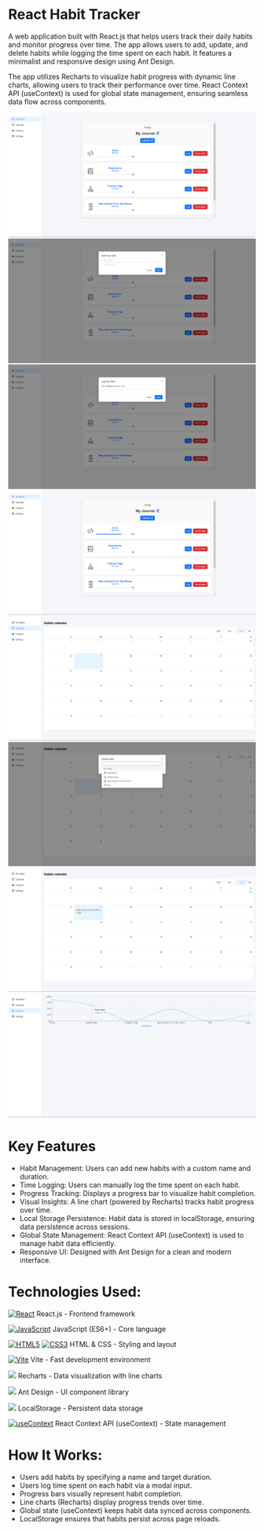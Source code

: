 # React Habit Tracker

A web application built with React.js that helps users track their daily habits and monitor progress over time. The app allows users to add, update, and delete habits while logging the time spent on each habit. It features a minimalist and responsive design using Ant Design.

The app utilizes Recharts to visualize habit progress with dynamic line charts, allowing users to track their performance over time. React Context API (useContext) is used for global state management, ensuring seamless data flow across components.

![Fit App Screenshot](https://raw.githubusercontent.com/trenches022/react-habit-tracker/main/habit-tracker-screenshot.png)
![Fit App Screenshot](https://raw.githubusercontent.com/trenches022/react-habit-tracker/main/habit-tracker-screenshot1.png)
![Fit App Screenshot](https://raw.githubusercontent.com/trenches022/react-habit-tracker/main/habit-tracker-screenshot4.png)
![Fit App Screenshot](https://raw.githubusercontent.com/trenches022/react-habit-tracker/main/habit-tracker-screenshot5.png)
![Fit App Screenshot](https://raw.githubusercontent.com/trenches022/react-habit-tracker/main/habit-tracker-screenshot6.png)
![Fit App Screenshot](https://raw.githubusercontent.com/trenches022/react-habit-tracker/main/habit-tracker-screenshot7.png)
![Fit App Screenshot](https://raw.githubusercontent.com/trenches022/react-habit-tracker/main/habit-tracker-screenshot8.png)
![Fit App Screenshot](https://raw.githubusercontent.com/trenches022/react-habit-tracker/main/habit-tracker-screenshot9.png)

#  Key Features

* Habit Management: Users can add new habits with a custom name and duration.
* Time Logging: Users can manually log the time spent on each habit.
* Progress Tracking: Displays a progress bar to visualize habit completion.
* Visual Insights: A line chart (powered by Recharts) tracks habit progress over time.
* Local Storage Persistence: Habit data is stored in localStorage, ensuring data persistence across sessions.
* Global State Management: React Context API (useContext) is used to manage habit data efficiently.
* Responsive UI: Designed with Ant Design for a clean and modern interface.

# Technologies Used:

<a href="https://reactjs.org/" target="_blank" rel="noreferrer"><img src="https://raw.githubusercontent.com/danielcranney/readme-generator/main/public/icons/skills/react-colored.svg" width="23" height="23" alt="React" /></a> React.js - Frontend framework

<a href="https://developer.mozilla.org/en-US/docs/Web/JavaScript" target="_blank" rel="noreferrer"><img src="https://raw.githubusercontent.com/danielcranney/readme-generator/main/public/icons/skills/javascript-colored.svg" width="23" height="23" alt="JavaScript" /></a> JavaScript (ES6+) - Core language

<a href="https://developer.mozilla.org/en-US/docs/Glossary/HTML5" target="_blank" rel="noreferrer"><img src="https://raw.githubusercontent.com/danielcranney/readme-generator/main/public/icons/skills/html5-colored.svg" width="23" height="23" alt="HTML5" /></a> <a href="https://www.w3.org/TR/CSS/#css" target="_blank" rel="noreferrer"><img src="https://raw.githubusercontent.com/danielcranney/readme-generator/main/public/icons/skills/css3-colored.svg" width="23" height="23" alt="CSS3" /></a> HTML & CSS - Styling and layout

<a href="https://vitejs.dev/" target="_blank" rel="noreferrer"><img src="https://raw.githubusercontent.com/danielcranney/readme-generator/main/public/icons/skills/vite-colored.svg" width="23" height="23" alt="Vite" /></a> Vite - Fast development environment

<a href="https://recharts.org/" target="_blank" rel="noreferrer"><img src="https://encrypted-tbn0.gstatic.com/images?q=tbn:ANd9GcQqjVnfhnYx20AuWB9d_biaOLRdo8sQCyFxiQ&s" height="23"/></a> Recharts - Data visualization with line charts

<a href="https://ant.design/" target="_blank" rel="noreferrer"><img src="https://cdn.jsdelivr.net/gh/devicons/devicon@latest/icons/antdesign/antdesign-original.svg" height="23"/></a> Ant Design - UI component library

<a href="https://developer.mozilla.org/en-US/docs/Web/API/Window/localStorage" target="_blank" rel="noreferrer"><img src="https://cdn-icons-png.flaticon.com/128/15099/15099747.png" height="23"/></a> LocalStorage - Persistent data storage

<a href="https://react.dev/reference/react/useContext" target="_blank" rel="noreferrer"><img src="https://raw.githubusercontent.com/danielcranney/readme-generator/main/public/icons/skills/react-colored.svg" width="23" height="23" alt="useContext" /></a> React Context API (useContext) - State management

# How It Works:

* Users add habits by specifying a name and target duration.
* Users log time spent on each habit via a modal input.
* Progress bars visually represent habit completion.
* Line charts (Recharts) display progress trends over time.
* Global state (useContext) keeps habit data synced across components.
* LocalStorage ensures that habits persist across page reloads.


